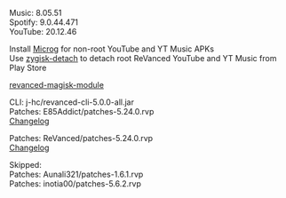Music: 8.05.51  
Spotify: 9.0.44.471  
YouTube: 20.12.46  

Install [Microg](https://github.com/ReVanced/GmsCore/releases) for non-root YouTube and YT Music APKs  
Use [zygisk-detach](https://github.com/j-hc/zygisk-detach) to detach root ReVanced YouTube and YT Music from Play Store  

[revanced-magisk-module](https://github.com/j-hc/revanced-magisk-module)
  
CLI: j-hc/revanced-cli-5.0.0-all.jar  
Patches: E85Addict/patches-5.24.0.rvp  
[Changelog](https://github.com/E85Addict/revanced-patches/releases/tag/v5.24.0)

Patches: ReVanced/patches-5.24.0.rvp  
[Changelog](https://github.com/ReVanced/revanced-patches/releases/tag/v5.24.0)  

Skipped:  
Patches: Aunali321/patches-1.6.1.rvp  
Patches: inotia00/patches-5.6.2.rvp    
